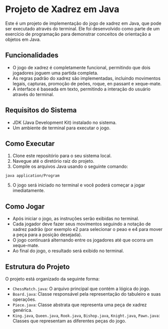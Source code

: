 # Projeto de Xadrez em Java

Este é um projeto de implementação do jogo de xadrez em Java, que pode ser executado através do terminal. Ele foi desenvolvido como parte de um exercício de programação para demonstrar conceitos de orientação a objetos em Java.

## Funcionalidades

- O jogo de xadrez é completamente funcional, permitindo que dois jogadores joguem uma partida completa.
- As regras padrão do xadrez são implementadas, incluindo movimentos legais, capturas, promoção de peões, roque, en passant e xeque-mate.
- A interface é baseada em texto, permitindo a interação do usuário através do terminal.

## Requisitos do Sistema

- JDK (Java Development Kit) instalado no sistema.
- Um ambiente de terminal para executar o jogo.

## Como Executar

1. Clone este repositório para o seu sistema local.
2. Navegue até o diretório raiz do projeto.
3. Compile os arquivos Java usando o seguinte comando:

``` 
java application/Program
```

5. O jogo será iniciado no terminal e você poderá começar a jogar imediatamente.

## Como Jogar

- Após iniciar o jogo, as instruções serão exibidas no terminal.
- Cada jogador deve fazer seus movimentos seguindo a notação de xadrez padrão (por exemplo e2 para selecionar o peao e e4 para mover a peça para a posição desejada).
- O jogo continuará alternando entre os jogadores até que ocorra um xeque-mate.
- Ao final do jogo, o resultado será exibido no terminal.

  

## Estrutura do Projeto

O projeto está organizado da seguinte forma:

- `ChessMatch.java`: O arquivo principal que contém a lógica do jogo.
- `Board.java`: Classe responsável pela representação do tabuleiro e suas operações.
- `Piece.java`: Classe abstrata que representa uma peça de xadrez genérica.
- `King.java`, `Queen.java`, `Rook.java`, `Bishop.java`, `Knight.java`, `Pawn.java`: Classes que representam as diferentes peças do jogo.




